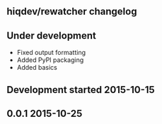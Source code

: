 hiqdev/rewatcher changelog
--------------------------

## Under development

- Fixed output formatting
- Added PyPI packaging
- Added basics

## Development started 2015-10-15


## 0.0.1 2015-10-25

